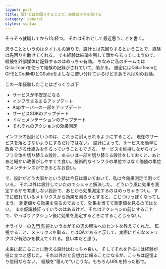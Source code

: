 ```yaml
---
layout: post
title: 設計とは先回りすることで、経験はそれを助ける
category: general
styles: syntax
---
```

そろそろ就職してから1年経つ。
それはそれとして最近思うことを書く。

思うことというのはタイトルの通りで、設計とは先回りするということで、経験は先回りを助けてくれる。
でも経験は結論を残して頭から去ってしまうので、経験を外部媒体に記録するのはめっちゃ有効。
ちなみに私のチームではQiita:Teamを使って経験の記録がされていて、助かる。
厳密にはQiita:TeamとGHEとCodiMDとGSuiteをよしなに使い分けているけどまあそれは別のお話。

この一年経験したことはざっくり以下

- サービスが不安定になる
- インフラまるまるアップデート
- Appサーバーの一部をアップデート
- サービスSDKのアップデート
- ドキュメンテーションのアップデート
- それぞれのアクションの効果測定

インフラの設計というのは、これらに耐えられるようにすること。
現在のサービスを落とさないようにするだけではない。
設計によって、サービスを簡単に改良できる仕組みを作るっていうこともできる。
サービスを維持しながらインフラ全体を切り替える設計、あるいは一部を切り替える設計をしておくと、あとあと細かい改善がしやすくて良い。技術的なインフラの単位ではなく価値の単位でメンテナンスができるとなお良い。

で、設計がどう大事かという話は今日は置いておいて、私は今効果測定で困っている。
それ以外は設計していたのでシュッと解決した。
どういう風に効果を測定するかを考慮しない設計で、あとから効果測定するのはめっちゃきつい。
すでに取れているメトリクスから効果を測ろうとすると、こじつけっぽくなってしまう。
測定値から効果を見るのであって、効果を当てて測定値を見るのではない。
まあ仮説検証っていうのはあるけど、それはアクションの前にすることで、やっぱりアクション後に効果を測定するときにすることじゃない。

オライリーの[入門 監視](https://www.oreilly.co.jp/books/9784873118642/)という本がその辺の解決へのヒントを教えてくれた。
監視すること、メトリクスを取ることはQAであると示して、実際にどんなメトリクスが有効かを教えてくれる。良い本だと思う。

未来に起こることに耐える設計はむっちゃ良い。
そしてそれを作るには経験が役に立つと感じた。
それ以外だと妄想力に頼ることになるが、こっちは記憶より信用ならない。
経験を"積んで"いこうな。もちろんURLを持った形で。
